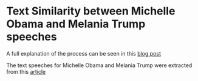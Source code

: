 # Text Similarity between Michelle Obama and Melania Trump speeches

A full explanation of the process can be seen in this [blog post](https://leantechblog.wordpress.com/2020/08/23/how-to-estimate-text-similarity-with-python/)

The text speeches for Michelle Obama and Melania Trump were extracted from this [article](https://www.newsweek.com/melania-trump-michelle-obama-plagarism-compare-speeches-full-text-481779) 